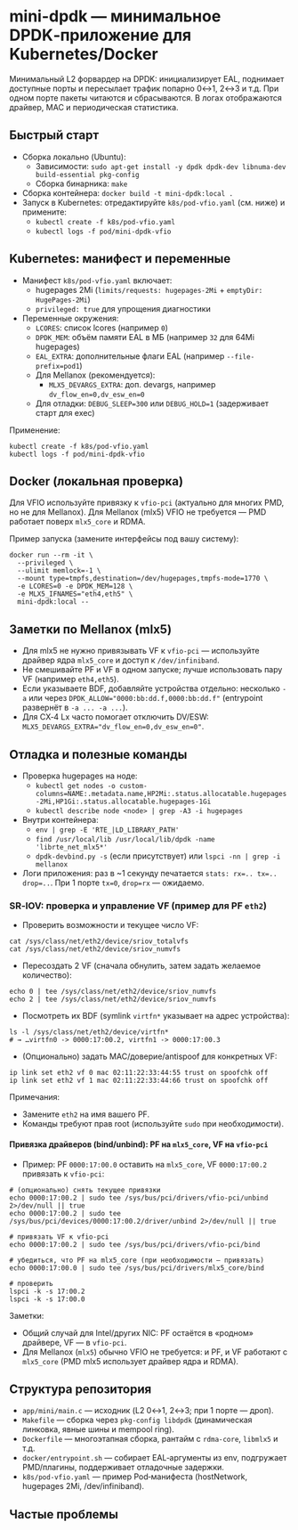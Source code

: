 # mini-dpdk — минимальное DPDK‑приложение для Kubernetes/Docker

Минимальный L2 форвардер на DPDK: инициализирует EAL, поднимает доступные порты и пересылает трафик попарно 0↔1, 2↔3 и т.д. При одном порте пакеты читаются и сбрасываются. В логах отображаются драйвер, MAC и периодическая статистика.

## Быстрый старт

- Сборка локально (Ubuntu):
  - Зависимости: `sudo apt-get install -y dpdk dpdk-dev libnuma-dev build-essential pkg-config`
  - Сборка бинарника: `make`
- Сборка контейнера: `docker build -t mini-dpdk:local .`
- Запуск в Kubernetes: отредактируйте `k8s/pod-vfio.yaml` (см. ниже) и примените:
  - `kubectl create -f k8s/pod-vfio.yaml`
  - `kubectl logs -f pod/mini-dpdk-vfio`

## Kubernetes: манифест и переменные

- Манифест `k8s/pod-vfio.yaml` включает:
  - hugepages 2Mi (`limits/requests: hugepages-2Mi` + `emptyDir: HugePages-2Mi`)
  - `privileged: true` для упрощения диагностики
- Переменные окружения:
  - `LCORES`: список lcores (например `0`)
  - `DPDK_MEM`: объём памяти EAL в МБ (например `32` для 64Mi hugepages)
  - `EAL_EXTRA`: дополнительные флаги EAL (например `--file-prefix=pod1`)
  - Для Mellanox (рекомендуется):
    - `MLX5_DEVARGS_EXTRA`: доп. devargs, например `dv_flow_en=0,dv_esw_en=0`
  - Для отладки: `DEBUG_SLEEP=300` или `DEBUG_HOLD=1` (задерживает старт для exec)

Применение:

```
kubectl create -f k8s/pod-vfio.yaml
kubectl logs -f pod/mini-dpdk-vfio
```

## Docker (локальная проверка)

Для VFIO используйте привязку к `vfio-pci` (актуально для многих PMD, но не для Mellanox). Для Mellanox (mlx5) VFIO не требуется — PMD работает поверх `mlx5_core` и RDMA.

Пример запуска (замените интерфейсы под вашу систему):

```
docker run --rm -it \
  --privileged \
  --ulimit memlock=-1 \
  --mount type=tmpfs,destination=/dev/hugepages,tmpfs-mode=1770 \
  -e LCORES=0 -e DPDK_MEM=128 \
  -e MLX5_IFNAMES="eth4,eth5" \
  mini-dpdk:local --
```

## Заметки по Mellanox (mlx5)

- Для mlx5 не нужно привязывать VF к `vfio-pci` — используйте драйвер ядра `mlx5_core` и доступ к `/dev/infiniband`.
- Не смешивайте PF и VF в одном запуске; лучше использовать пару VF (например `eth4,eth5`).
- Если указываете BDF, добавляйте устройства отдельно: несколько `-a` или через `DPDK_ALLOW="0000:bb:dd.f,0000:bb:dd.f"` (entrypoint развернёт в `-a ... -a ...`).
- Для CX‑4 Lx часто помогает отключить DV/ESW: `MLX5_DEVARGS_EXTRA="dv_flow_en=0,dv_esw_en=0"`.

## Отладка и полезные команды

- Проверка hugepages на ноде:
  - `kubectl get nodes -o custom-columns=NAME:.metadata.name,HP2Mi:.status.allocatable.hugepages-2Mi,HP1Gi:.status.allocatable.hugepages-1Gi`
  - `kubectl describe node <node> | grep -A3 -i hugepages`
- Внутри контейнера:
  - `env | grep -E 'RTE_|LD_LIBRARY_PATH'`
  - `find /usr/local/lib /usr/local/lib/dpdk -name 'librte_net_mlx5*'`
  - `dpdk-devbind.py -s` (если присутствует) или `lspci -nn | grep -i mellanox`
- Логи приложения: раз в ~1 секунду печатается `stats: rx=.. tx=.. drop=..`. При 1 порте `tx=0`, `drop=rx` — ожидаемо.

### SR‑IOV: проверка и управление VF (пример для PF `eth2`)

- Проверить возможности и текущее число VF:

```
cat /sys/class/net/eth2/device/sriov_totalvfs
cat /sys/class/net/eth2/device/sriov_numvfs
```

- Пересоздать 2 VF (сначала обнулить, затем задать желаемое количество):

```
echo 0 | tee /sys/class/net/eth2/device/sriov_numvfs
echo 2 | tee /sys/class/net/eth2/device/sriov_numvfs
```

- Посмотреть их BDF (symlink `virtfn*` указывает на адрес устройства):

```
ls -l /sys/class/net/eth2/device/virtfn*
# → …virtfn0 -> 0000:17:00.2, virtfn1 -> 0000:17:00.3
```

- (Опционально) задать MAC/доверие/antispoof для конкретных VF:

```
ip link set eth2 vf 0 mac 02:11:22:33:44:55 trust on spoofchk off
ip link set eth2 vf 1 mac 02:11:22:33:44:66 trust on spoofchk off
```

Примечания:
- Замените `eth2` на имя вашего PF.
- Команды требуют прав root (используйте `sudo` при необходимости).

#### Привязка драйверов (bind/unbind): PF на `mlx5_core`, VF на `vfio-pci`

- Пример: PF `0000:17:00.0` оставить на `mlx5_core`, VF `0000:17:00.2` привязать к `vfio-pci`:

```
# (опционально) снять текущее привязки
echo 0000:17:00.2 | sudo tee /sys/bus/pci/drivers/vfio-pci/unbind 2>/dev/null || true
echo 0000:17:00.2 | sudo tee /sys/bus/pci/devices/0000:17:00.2/driver/unbind 2>/dev/null || true

# привязать VF к vfio-pci
echo 0000:17:00.2 | sudo tee /sys/bus/pci/drivers/vfio-pci/bind

# убедиться, что PF на mlx5_core (при необходимости — привязать)
echo 0000:17:00.0 | sudo tee /sys/bus/pci/drivers/mlx5_core/bind

# проверить
lspci -k -s 17:00.2
lspci -k -s 17:00.0
```

Заметки:
- Общий случай для Intel/других NIC: PF остаётся в «родном» драйвере, VF — в `vfio-pci`.
- Для Mellanox (`mlx5`) обычно VFIO не требуется: и PF, и VF работают с `mlx5_core` (PMD mlx5 использует драйвер ядра и RDMA).

## Структура репозитория

- `app/mini/main.c` — исходник (L2 0↔1, 2↔3; при 1 порте — дроп).
- `Makefile` — сборка через `pkg-config libdpdk` (динамическая линковка, явные шины и mempool ring).
- `Dockerfile` — многоэтапная сборка, рантайм с `rdma-core`, `libmlx5` и т.д.
- `docker/entrypoint.sh` — собирает EAL‑аргументы из env, подгружает PMD/плагины, поддерживает отладочные задержки.
- `k8s/pod-vfio.yaml` — пример Pod‑манифеста (hostNetwork, hugepages 2Mi, /dev/infiniband).

## Частые проблемы
